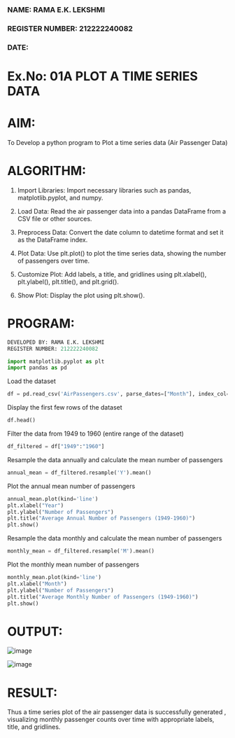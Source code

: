 ### NAME:  RAMA E.K. LEKSHMI
### REGISTER NUMBER: 212222240082
###  DATE: 
# Ex.No: 01A PLOT A TIME SERIES DATA


# AIM:
To Develop a python program to Plot a time series data (Air Passenger Data)
# ALGORITHM:

1. Import Libraries: Import necessary libraries such as pandas, matplotlib.pyplot, and numpy.

2. Load Data: Read the air passenger data into a pandas DataFrame from a CSV file or other sources.

3. Preprocess Data: Convert the date column to datetime format and set it as the DataFrame index.

4. Plot Data: Use plt.plot() to plot the time series data, showing the number of passengers over time.

5. Customize Plot: Add labels, a title, and gridlines using plt.xlabel(), plt.ylabel(), plt.title(), and plt.grid().

6. Show Plot: Display the plot using plt.show().

# PROGRAM:
```python
DEVELOPED BY: RAMA E.K. LEKSHMI
REGISTER NUMBER: 212222240082
```
```python
import matplotlib.pyplot as plt
import pandas as pd
```
Load the dataset
```python
df = pd.read_csv('AirPassengers.csv', parse_dates=["Month"], index_col="Month")
```
Display the first few rows of the dataset
```python
df.head()
```
Filter the data from 1949 to 1960 (entire range of the dataset)
```python
df_filtered = df["1949":"1960"]
```
Resample the data annually and calculate the mean number of passengers
```python
annual_mean = df_filtered.resample('Y').mean()
```
Plot the annual mean number of passengers
```python
annual_mean.plot(kind='line')
plt.xlabel("Year")
plt.ylabel("Number of Passengers")
plt.title("Average Annual Number of Passengers (1949-1960)")
plt.show()
```
Resample the data monthly and calculate the mean number of passengers
```python
monthly_mean = df_filtered.resample('M').mean()
```
Plot the monthly mean number of passengers
```python
monthly_mean.plot(kind='line')
plt.xlabel("Month")
plt.ylabel("Number of Passengers")
plt.title("Average Monthly Number of Passengers (1949-1960)")
plt.show()

```
# OUTPUT:

![image](https://github.com/user-attachments/assets/2139ff4f-1f1a-4d37-a2f5-4c35a71b013a)

![image](https://github.com/user-attachments/assets/9422da8e-b82a-49a7-a3b3-3746d0d12e37)


# RESULT:
Thus  a time series plot of the air passenger data is successfully generated , visualizing monthly passenger counts over time with appropriate labels, title, and gridlines.




